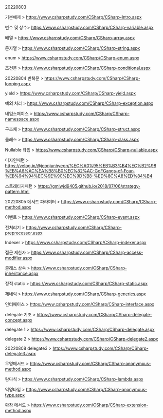 20220803

기본예제 > https://www.csharpstudy.com/CSharp/CSharp-Intro.aspx

변수 및 상수> https://www.csharpstudy.com/CSharp/CSharp-variable.aspx

배열 > https://www.csharpstudy.com/CSharp/CSharp-array.aspx

문자열 > https://www.csharpstudy.com/CSharp/CSharp-string.aspx

enum > https://www.csharpstudy.com/CSharp/CSharp-enum.aspx

조건문 > https://www.csharpstudy.com/CSharp/CSharp-conditional.aspx

20220804
반복문 > https://www.csharpstudy.com/CSharp/CSharp-looping.aspx

yield > https://www.csharpstudy.com/CSharp/CSharp-yield.aspx

예외 처리 > https://www.csharpstudy.com/CSharp/CSharp-exception.aspx

네임스페이스 > https://www.csharpstudy.com/CSharp/CSharp-namespace.aspx

구조체 > https://www.csharpstudy.com/CSharp/CSharp-struct.aspx

클래스 > https://www.csharpstudy.com/CSharp/CSharp-class.aspx

Nullable 타입 > https://www.csharpstudy.com/CSharp/CSharp-nullable.aspx

디자인패턴 > https://velog.io/@jeonjunhyeon/%EC%A0%95%EB%B3%B4%EC%B2%98%EB%A6%AC%EA%B8%B0%EC%82%AC-GoFGangs-of-Four-%EB%94%94%EC%9E%90%EC%9D%B8-%ED%8C%A8%ED%84%B4

스트래티지패턴 > https://gmlwjd9405.github.io/2018/07/06/strategy-pattern.html

20220805
메서드 파라미터 > https://www.csharpstudy.com/CSharp/CSharp-method.aspx

이벤트 > https://www.csharpstudy.com/CSharp/CSharp-event.aspx

전처리기 > https://www.csharpstudy.com/CSharp/CSharp-preprocessor.aspx

Indexer > https://www.csharpstudy.com/CSharp/CSharp-indexer.aspx

접근 제한자 > https://www.csharpstudy.com/CSharp/CSharp-access-modifier.aspx

클래스 상속 > https://www.csharpstudy.com/CSharp/CSharp-inheritance.aspx

정적 static > https://www.csharpstudy.com/CSharp/CSharp-static.aspx

제네릭 > https://www.csharpstudy.com/CSharp/CSharp-generics.aspx

인터페이스 > https://www.csharpstudy.com/CSharp/CSharp-interface.aspx

delegate 기초 > https://www.csharpstudy.com/CSharp/CSharp-delegate-concept.aspx

delegate 1 > https://www.csharpstudy.com/CSharp/CSharp-delegate.aspx

delegate 2 > https://www.csharpstudy.com/CSharp/CSharp-delegate2.aspx

20220808
delegate3 > https://www.csharpstudy.com/CSharp/CSharp-delegate3.aspx

무명메서드 > https://www.csharpstudy.com/CSharp/CSharp-anonymous-method.aspx

람다식 > https://www.csharpstudy.com/CSharp/CSharp-lambda.aspx

익명타입 > https://www.csharpstudy.com/CSharp/CSharp-anonymous-type.aspx

확장 메서드 > https://www.csharpstudy.com/CSharp/CSharp-extension-method.aspx
